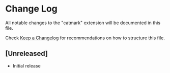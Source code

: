 # Change Log

All notable changes to the "catmark" extension will be documented in this file.

Check [Keep a Changelog](http://keepachangelog.com/) for recommendations on how to structure this file.

## [Unreleased]

- Initial release